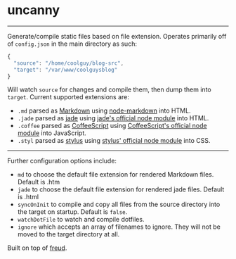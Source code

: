 uncanny
====
----

Generate/compile static files based on file extension. Operates primarily off of `config.json` in the main directory as such:

```js
{
  "source": "/home/coolguy/blog-src",
  "target": "/var/www/coolguysblog"
}
```

Will watch `source` for changes and compile them, then dump them into `target`. Current supported extensions are:
* `.md` parsed as [Markdown](http://daringfireball.net/projects/markdown/syntax) using [node-markdown](https://github.com/andris9/node-markdown) into HTML.
* `.jade` parsed as [jade](http://jade-lang.com/) using [jade's official node module](https://github.com/visionmedia/jade) into HTML.
* `.coffee` parsed as [CoffeeScript](http://coffeescript.org/) using [CoffeeScript's official node module](https://github.com/jashkenas/coffee-script/) into JavaScript.
* `.styl` parsed as [stylus](http://learnboost.github.io/stylus/) using [stylus' official node module](https://github.com/learnboost/stylus) into CSS.

----

Further configuration options include:
* `md` to choose the default file extension for rendered Markdown files. Default is .htm
* `jade` to choose the default file extension for rendered jade files. Default is .html
* `syncOnInit` to compile and copy all files from the source directory into the target on startup. Default is `false`.
* `watchDotFile` to watch and compile dotfiles.
* `ignore` which accepts an array of filenames to ignore. They will not be moved to the target directory at all.

Built on top of [freud](https://github.com/jarofghosts/freud).